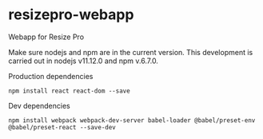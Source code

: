 # resizepro-webapp
Webapp for Resize Pro

Make sure nodejs and npm are in the current version. This development is carried out in
nodejs v11.12.0 and npm v.6.7.0.

Production dependencies

`npm install react react-dom --save`

Dev dependencies

`npm install webpack webpack-dev-server babel-loader @babel/preset-env @babel/preset-react --save-dev`
